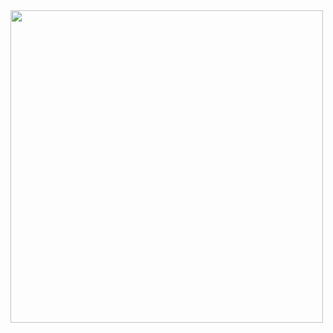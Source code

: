 <div>
<img src="https://user-images.githubusercontent.com/104996528/167056369-d740372d-e440-4650-b2b5-52b69af82d64.png" width="500px" />
</div>
